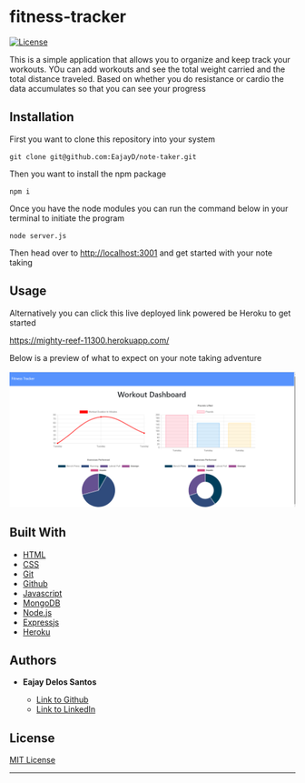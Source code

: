 # fitness-tracker



[![License](https://img.shields.io/badge/license-MIT-blue)](https://opensource.org/licenses/MIT)

This is a simple application that allows you to organize and keep track your workouts. YOu can add workouts and see the total weight carried and the total distance traveled. Based on whether you do resistance or cardio the data accumulates so that you can see your progress


## Installation

 First you want to clone this repository into your system

  ```
  git clone git@github.com:EajayD/note-taker.git
  ```

  Then you want to install the npm package 

  ```
  npm i 
  ```

  Once you have the node modules you can run the command below in your terminal to initiate the program

  ```
  node server.js
  ```

  Then head over to <a href = "http://localhost:3001">http://localhost:3001</a> and get started with your note taking

## Usage

Alternatively you can click this live deployed link powered be Heroku to get started

<a href ="https://mighty-reef-11300.herokuapp.com/">https://mighty-reef-11300.herokuapp.com/</a>

Below is a preview of what to expect on your note taking adventure

<img src="./public/Screenshot.png" alt="preview">

## Built With

* [HTML](https://developer.mozilla.org/en-US/docs/Web/HTML)
* [CSS](https://developer.mozilla.org/en-US/docs/Web/CSS)
* [Git](https://git-scm.com/about)
* [Github](https://github.com/)
* [Javascript](https://developer.mozilla.org/en-US/docs/Web/JavaScript)
* [MongoDB](https://www.mongodb.com/)
* [Node.js](https://nodejs.org/en/docs/)
* [Expressjs](https://www.npmjs.com/package/express)
* [Heroku](https://devcenter.heroku.com/)


## Authors

* **Eajay Delos Santos** 

    - [Link to Github](https://github.com/EajayD)
    - [Link to LinkedIn](https://www.linkedin.com/in/eajay-delos-santos-912950214/)

## License
  
 [MIT License](https://opensource.org/licenses/MIT)
  
  ---
